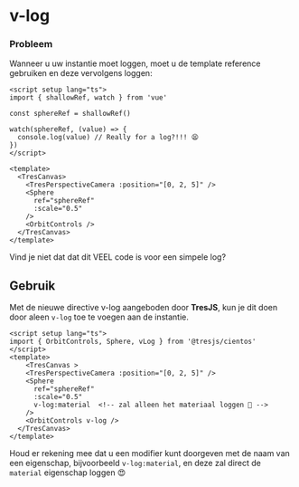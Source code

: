 # v-log

### Probleem

Wanneer u uw instantie moet loggen, moet u de template reference gebruiken en deze vervolgens loggen:

```vue
<script setup lang="ts">
import { shallowRef, watch } from 'vue'

const sphereRef = shallowRef()

watch(sphereRef, (value) => {
  console.log(value) // Really for a log?!!! 😫
})
</script>

<template>
  <TresCanvas>
    <TresPerspectiveCamera :position="[0, 2, 5]" />
    <Sphere
      ref="sphereRef"
      :scale="0.5"
    />
    <OrbitControls />
  </TresCanvas>
</template>
```

Vind je niet dat dat dit VEEL code is voor een simpele log?

## Gebruik

Met de nieuwe directive v-log aangeboden door **TresJS**, kun je dit doen door aleen `v-log` toe te voegen aan de instantie.

```vue{2,10,12}
<script setup lang="ts">
import { OrbitControls, Sphere, vLog } from '@tresjs/cientos'
</script>
<template>
    <TresCanvas >
    <TresPerspectiveCamera :position="[0, 2, 5]" />
    <Sphere
      ref="sphereRef"
      :scale="0.5"
      v-log:material  <!-- zal alleen het materiaal loggen 🎉 -->
    />
    <OrbitControls v-log />
  </TresCanvas>
</template>
```

Houd er rekening mee dat u een modifier kunt doorgeven met de naam van een eigenschap, bijvoorbeeld `v-log:material`, en deze zal direct de `material` eigenschap loggen 😍
